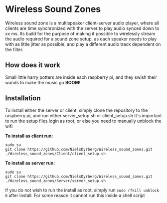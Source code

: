 # Wireless Sound Zones

Wireless sound zone is a multispeaker client-server audio player, where all clients are time synchronized with the server to play audio synced down to xx ms.
Its build for the purpose of making it possible to wirelessly stream the audio required for a sound zone setup, as each speaker needs to play with as little
jitter as possible, and play a different audio track dependent on the filter.


## How does it work

Small little harry potters are inside each raspberry pi, and they swish their wands to make the music go **BOOM!**


## Installation

To install either the server or client, simply clone the repository to the raspberry pi, and run either server_setup.sh or client_setup.sh
It´s important to run the setup files login as root, or else you need to manually unblock the wifi

**To install as client run:**

    sudo su
    git clone https://github.com/NielsDyrberg/Wireless_sound_zones.git
	./Wireless_sound_zones/Client/client_setup.sh
	
**To install as server run:**

    sudo su
    git clone https://github.com/NielsDyrberg/Wireless_sound_zones.git
	./Wireless_sound_zones/Server/server_setup.sh
	
If you do not wish to run the install as root, simply run `sudo rfkill unblock 0` after install. For some reason it cannot run this inside a shell script

